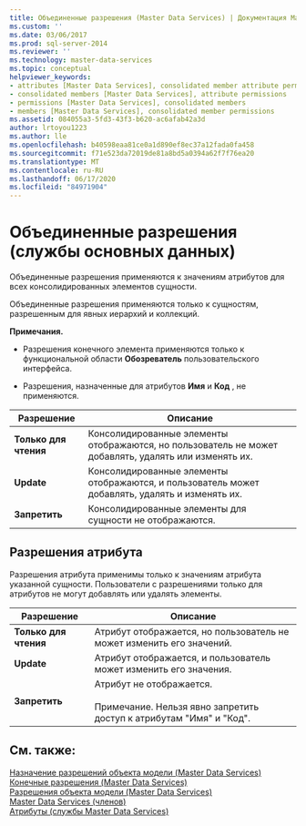 ```yaml
---
title: Объединенные разрешения (Master Data Services) | Документация Майкрософт
ms.custom: ''
ms.date: 03/06/2017
ms.prod: sql-server-2014
ms.reviewer: ''
ms.technology: master-data-services
ms.topic: conceptual
helpviewer_keywords:
- attributes [Master Data Services], consolidated member attribute permissions
- consolidated members [Master Data Services], attribute permissions
- permissions [Master Data Services], consolidated members
- members [Master Data Services], consolidated member permissions
ms.assetid: 084055a3-5fd3-43f3-b620-ac6afab42a3d
author: lrtoyou1223
ms.author: lle
ms.openlocfilehash: b40598eaa81ce0a1d890ef8ec37a12fada0fa458
ms.sourcegitcommit: f71e523da72019de81a8bd5a0394a62f7f76ea20
ms.translationtype: MT
ms.contentlocale: ru-RU
ms.lasthandoff: 06/17/2020
ms.locfileid: "84971904"
---
```

# <a name="consolidated-permissions-master-data-services"></a>Объединенные разрешения (службы основных данных)
  Объединенные разрешения применяются к значениям атрибутов для всех консолидированных элементов сущности.  
  
 Объединенные разрешения применяются только к сущностям, разрешенным для явных иерархий и коллекций.  
  
 **Примечания.**  
  
-   Разрешения конечного элемента применяются только к функциональной области **Обозреватель** пользовательского интерфейса.  
  
-   Разрешения, назначенные для атрибутов **Имя** и **Код** , не применяются.  
  
|Разрешение|Описание|  
|----------------|-----------------|  
|**Только для чтения**|Консолидированные элементы отображаются, но пользователь не может добавлять, удалять или изменять их.|  
|**Update**|Консолидированные элементы отображаются, и пользователь может добавлять, удалять и изменять их.|  
|**Запретить**|Консолидированные элементы для сущности не отображаются.|  
  
## <a name="attribute-permissions"></a>Разрешения атрибута  
 Разрешения атрибута применимы только к значениям атрибута указанной сущности. Пользователи с разрешениями только для атрибутов не могут добавлять или удалять элементы.  
  
|Разрешение|Описание|  
|----------------|-----------------|  
|**Только для чтения**|Атрибут отображается, но пользователь не может изменить его значений.|  
|**Update**|Атрибут отображается, и пользователь может изменить его значения.|  
|**Запретить**|Атрибут не отображается.<br /><br /> Примечание. Нельзя явно запретить доступ к атрибутам "Имя" и "Код".|  
  
## <a name="see-also"></a>См. также:  
 [Назначение разрешений объекта модели &#40;Master Data Services&#41;](assign-model-object-permissions-master-data-services.md)   
 [Конечные разрешения &#40;Master Data Services&#41;](../../2014/master-data-services/leaf-permissions-master-data-services.md)   
 [Разрешения объекта модели &#40;Master Data Services&#41;](../../2014/master-data-services/model-object-permissions-master-data-services.md)   
 [Master Data Services &#40;членов&#41;](../../2014/master-data-services/members-master-data-services.md)   
 [Атрибуты (службы Master Data Services)](../../2014/master-data-services/attributes-master-data-services.md)  
  
  
